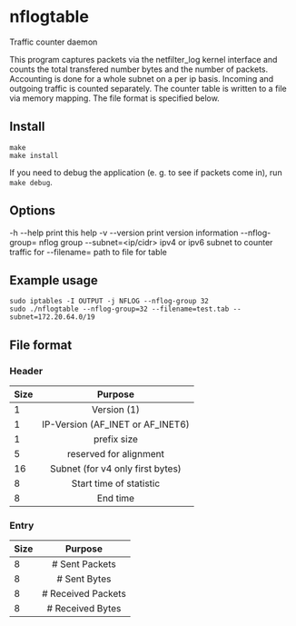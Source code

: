 # nflogtable

Traffic counter daemon

This program captures packets via the netfilter_log kernel interface and
counts the total transfered number bytes and the number of packets.
Accounting is done for a whole subnet on a per ip basis. Incoming and
outgoing traffic is counted separately. The counter table is written to
a file via memory mapping. The file format is specified below.


## Install

```
make
make install
```

If you need to debug the application (e. g. to see if packets come in), run `make debug`.


## Options

  -h --help                 print this help
  -v --version              print version information
     --nflog-group=<id>     nflog group
     --subnet=<ip/cidr>     ipv4 or ipv6 subnet to counter traffic for
     --filename=<path>      path to file for table


## Example usage

```
sudo iptables -I OUTPUT -j NFLOG --nflog-group 32
sudo ./nflogtable --nflog-group=32 --filename=test.tab --subnet=172.20.64.0/19
```


## File format

### Header

| Size   | Purpose                          |
| ------ |:--------------------------------:|
| 1      | Version (1)                      |
| 1      | IP-Version (AF_INET or AF_INET6) |
| 1      | prefix size                      |
| 5      | reserved for alignment           |
| 16     | Subnet (for v4 only first bytes) |
| 8      | Start time of statistic          |
| 8      | End time                         |

### Entry

| Size   | Purpose                 |
| ------ |:-----------------------:|
| 8      | # Sent Packets          |
| 8      | # Sent Bytes            |
| 8      | # Received Packets      |
| 8      | # Received Bytes        |
